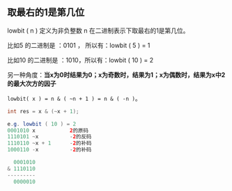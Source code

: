 ## 取最右的1是第几位

lowbit ( n ) 定义为非负整数 n 在二进制表示下取最右的1是第几位。

比如5 的二进制是 ：0101 ， 所以有：lowbit ( 5 ) = 1

比如10 的二进制是 ：1010，所以有：lowbit ( 10 ) = 2

另一种角度：**当x为0时结果为0；x为奇数时，结果为1；x为偶数时，结果为x中2的最大次方的因子**

`lowbit( x ) = n & ( ~n + 1 ) = n & ( -n )`。

```java
int res = x & (~x + 1);

e.g. lowbit ( 10 ) = 2
0001010	x			2的原码
1110101	~x			-2的反码
1110110 ~x + 1		-2的补码
1000110 -x			-2的补码

  0001010
& 1110110
---------
  0000010
```

